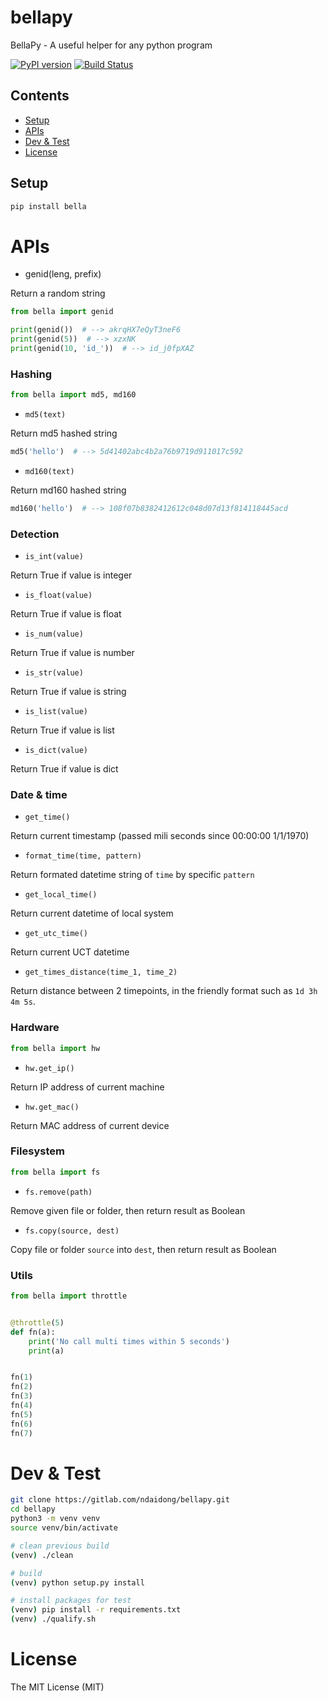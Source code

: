 # bellapy
BellaPy - A useful helper for any python program

[![PyPI version](https://badge.fury.io/py/bella.svg)](https://badge.fury.io/py/bella)
[![Build Status](https://gitlab.com/ndaidong/bellapy/badges/master/build.svg)](https://gitlab.com/ndaidong/bellapy/pipelines)


## Contents

* [Setup](#setup)
* [APIs](#apis)
* [Dev & Test](#dev-test)
* [License](#license)


## Setup

```bash
pip install bella
```


# APIs

- genid(leng, prefix)

Return a random string


```python
from bella import genid

print(genid())  # --> akrqHX7eQyT3neF6
print(genid(5))  # --> xzxNK
print(genid(10, 'id_'))  # --> id_j0fpXAZ
```


### Hashing



```python
from bella import md5, md160
```


- `md5(text)`

Return md5 hashed string


```python
md5('hello')  # --> 5d41402abc4b2a76b9719d911017c592
```


- `md160(text)`

Return md160 hashed string


```python
md160('hello')  # --> 108f07b8382412612c048d07d13f814118445acd
```


### Detection

- `is_int(value)`

Return True if value is integer

- `is_float(value)`

Return True if value is float

- `is_num(value)`

Return True if value is number

- `is_str(value)`

Return True if value is string

- `is_list(value)`

Return True if value is list

- `is_dict(value)`

Return True if value is dict


### Date & time


- `get_time()`

Return current timestamp (passed mili seconds since 00:00:00 1/1/1970)

- `format_time(time, pattern)`

Return formated datetime string of `time` by specific `pattern`


- `get_local_time()`

Return current datetime of local system

- `get_utc_time()`

Return current UCT datetime

- `get_times_distance(time_1, time_2)`

Return distance between 2 timepoints, in the friendly format such as `1d 3h 4m 5s`.


### Hardware


```python
from bella import hw
```


- `hw.get_ip()`

Return IP address of current machine


- `hw.get_mac()`

Return MAC address of current device


### Filesystem


```python
from bella import fs
```

- `fs.remove(path)`


Remove given file or folder, then return result as Boolean

- `fs.copy(source, dest)`


Copy file or folder `source` into `dest`, then return result as Boolean


### Utils


```python
from bella import throttle


@throttle(5)
def fn(a):
    print('No call multi times within 5 seconds')
    print(a)


fn(1)
fn(2)
fn(3)
fn(4)
fn(5)
fn(6)
fn(7)
```


# Dev & Test

```bash
git clone https://gitlab.com/ndaidong/bellapy.git
cd bellapy
python3 -m venv venv
source venv/bin/activate

# clean previous build
(venv) ./clean

# build
(venv) python setup.py install

# install packages for test
(venv) pip install -r requirements.txt
(venv) ./qualify.sh
```


# License

The MIT License (MIT)
